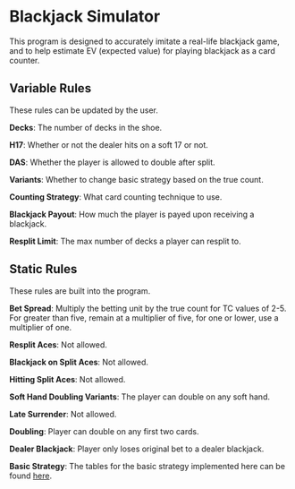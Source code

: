 # Blackjack Simulator

This program is designed to accurately imitate a real-life blackjack game, and to help estimate EV (expected value) for playing blackjack as a card counter.

## Variable Rules

These rules can be updated by the user.

**Decks**: The number of decks in the shoe.

**H17**: Whether or not the dealer hits on a soft 17 or not.

**DAS**: Whether the player is allowed to double after split.

**Variants**: Whether to change basic strategy based on the true count.

**Counting Strategy**: What card counting technique to use.

**Blackjack Payout**: How much the player is payed upon receiving a blackjack.

**Resplit Limit**: The max number of decks a player can resplit to.

## Static Rules

These rules are built into the program.

**Bet Spread**: Multiply the betting unit by the true count for TC values of 2-5. For greater than five, remain at a multiplier of five, for one or lower, use a multiplier of one.

**Resplit Aces**: Not allowed.

**Blackjack on Split Aces**: Not allowed.

**Hitting Split Aces**: Not allowed.

**Soft Hand Doubling Variants**: The player can double on any soft hand.

**Late Surrender**: Not allowed.

**Doubling**: Player can double on any first two cards.

**Dealer Blackjack**: Player only loses original bet to a dealer blackjack.

**Basic Strategy**: The tables for the basic strategy implemented here can be found [here](https://www.blackjackapprenticeship.com/blackjack-strategy-charts/).